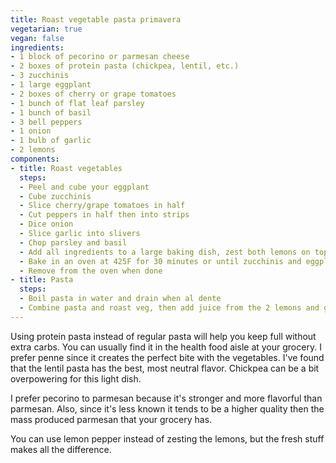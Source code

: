```yaml
---
title: Roast vegetable pasta primavera
vegetarian: true
vegan: false
ingredients:
- 1 block of pecorino or parmesan cheese
- 2 boxes of protein pasta (chickpea, lentil, etc.)
- 3 zucchinis
- 1 large eggplant
- 2 boxes of cherry or grape tomatoes
- 1 bunch of flat leaf parsley
- 1 bunch of basil
- 3 bell peppers
- 1 onion
- 1 bulb of garlic
- 2 lemons
components:
- title: Roast vegetables
  steps:
  - Peel and cube your eggplant
  - Cube zucchinis
  - Slice cherry/grape tomatoes in half
  - Cut peppers in half then into strips
  - Dice onion
  - Slice garlic into slivers  
  - Chop parsley and basil
  - Add all ingredients to a large baking dish, zest both lemons on top, coat in oil, and then mix it all together with some sprinkles of salt and pepper
  - Bake in an oven at 425F for 30 minutes or until zucchinis and eggplant are barely soft
  - Remove from the oven when done
- title: Pasta
  steps:
  - Boil pasta in water and drain when al dente
  - Combine pasta and roast veg, then add juice from the 2 lemons and grate a generous amount of pecorino/parmesan while stirring together
---
```

Using protein pasta instead of regular pasta will help you keep full without extra carbs. You can usually find it in the health food aisle at your grocery. I prefer penne since it creates the perfect bite with the vegetables. I've found that the lentil pasta has the best, most neutral flavor. Chickpea can be a bit overpowering for this light dish.  

I prefer pecorino to parmesan because it's stronger and more flavorful than parmesan. Also, since it's less known it tends to be a higher quality then the mass produced parmesan that your grocery has.

You can use lemon pepper instead of zesting the lemons, but the fresh stuff makes all the difference.
